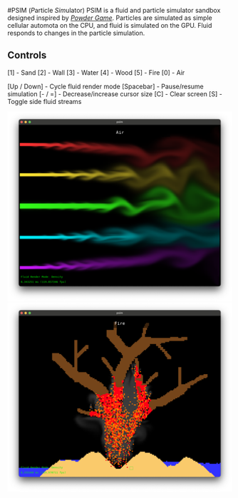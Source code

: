 #PSIM (*P*article *Sim*ulator)
PSIM is a fluid and particle simulator sandbox designed inspired by [*Powder Game*](https://dan-ball.jp/en/javagame/dust/). Particles are simulated as simple cellular automota on the CPU, and fluid is simulated on the GPU. Fluid responds to changes in the particle simulation.

## Controls
[1] - Sand
[2] - Wall
[3] - Water
[4] - Wood
[5] - Fire
[0] - Air

[Up / Down] - Cycle fluid render mode
[Spacebar] - Pause/resume simulation
[- / =] - Decrease/increase cursor size
[C] - Clear screen
[S] - Toggle side fluid streams

![](example1.png)
![](example2.png)
